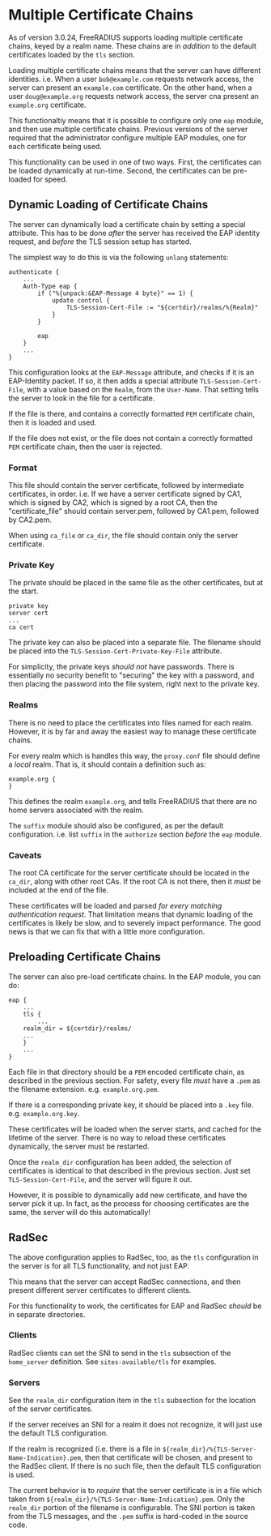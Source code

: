 # Multiple Certificate Chains

As of version 3.0.24, FreeRADIUS supports loading multiple certificate
chains, keyed by a realm name.  These chains are in _addition_ to the
default certificates loaded by the `tls` section.

Loading multiple certificate chains means that the server can have
different identities.  i.e. When a user `bob@example.com` requests
network access, the server can present an `example.com` certificate.
On the other hand, when a user `doug@example.org` requests network
access, the server cna present an `example.org` certificate.

This functionaltiy means that it is possible to configure only one
`eap` module, and then use multiple certificate chains. Previous
versions of the server required that the administrator configure
multiple EAP modules, one for each certificate being used.

This functionality can be used in one of two ways.  First, the
certificates can be loaded dynamically at run-time.  Second, the
certificates can be pre-loaded for speed.

## Dynamic Loading of Certificate Chains

The server can dynamically load a certificate chain by setting a
special attribute.  This has to be done _after_ the server has
received the EAP identity request, and _before_ the TLS session setup
has started.

The simplest way to do this is via the following `unlang` statements:

```
authenticate {
	...
	Auth-Type eap {
		if ("%{unpack:&EAP-Message 4 byte}" == 1) {
			update control {
				TLS-Session-Cert-File := "${certdir}/realms/%{Realm}"
			}
		}

		eap
	}
	...
}
```

This configuration looks at the `EAP-Message` attribute, and checks if
it is an EAP-Identity packet.  If so, it then adds a special attribute
`TLS-Session-Cert-File`, with a value based on the `Realm`, from the
`User-Name`.  That setting tells the server to look in the file for a
certificate.

If the file is there, and contains a correctly formatted `PEM`
certificate chain, then it is loaded and used.

If the file does not exist, or the file does not contain a correctly
formatted `PEM` certificate chain, then the user is rejected.

### Format

This file should contain the server certificate, followed by
intermediate certificates, in order.  i.e. If we have a server
certificate signed by CA1, which is signed by CA2, which is signed by
a root CA, then the "certificate_file" should contain server.pem,
followed by CA1.pem, followed by CA2.pem.

When using `ca_file` or `ca_dir`, the file should contain only the
server certificate.

### Private Key

The private should be placed in the same file as the other
certificates, but at the start.

```
private key
server cert
...
ca cert
```

The private key can also be placed into a separate file.  The filename
should be placed into the `TLS-Session-Cert-Private-Key-File`
attribute.

For simplicity, the private keys _should not_ have passwords.  There
is essentially no security benefit to "securing" the key with a
password, and then placing the password into the file system, right
next to the private key.

### Realms

There is no need to place the certificates into files named for each
realm.  However, it is by far and away the easiest way to manage these
certificate chains.

For every realm which is handles this way, the `proxy.conf` file
should define a _local_ realm.  That is, it should contain a
definition such as:

```
example.org {
}
```

This defines the realm `example.org`, and tells FreeRADIUS that there
are no home servers associated with the realm.

The `suffix` module should also be configured, as per the default
configuration.  i.e. list `suffix` in the `authorize` section _before_
the `eap` module.

### Caveats

The root CA certificate for the server certificate should be located
in the `ca_dir`, along with other root CAs.  If the root CA is not
there, then it *must* be included at the end of the file.

These certificates will be loaded and parsed _for every matching
authentication request_.  That limitation means that dynamic loading
of the certificates is likely be slow, and to severely impact
performance.  The good news is that we can fix that with a little more
configuration.

## Preloading Certificate Chains

The server can also pre-load certificate chains.  In the EAP module,
you can do:

```
eap {
    ...
    tls {
    	...
	realm_dir = ${certdir}/realms/
	...
    }
    ...
}
```

Each file in that directory should be a `PEM` encoded certificate
chain, as described in the previous section.  For safety, every file
*must* have a `.pem` as the filename extension.
e.g. `example.org.pem`.

If there is a corresponding private key, it should be placed into a
`.key` file.  e.g. `example.org.key`.

These certificates will be loaded when the server starts, and cached
for the lifetime of the server.  There is no way to reload these
certificates dynamically, the server must be restarted.

Once the `realm_dir` configuration has been added, the selection of
certificates is identical to that described in the previous section.
Just set `TLS-Session-Cert-File`, and the server will figure it out.

However, it is possible to dynamically add new certificate, and have
the server pick it up.  In fact, as the process for choosing
certificates are the same, the server will do this automatically!

## RadSec

The above configuration applies to RadSec, too, as the `tls`
configuration in the server is for all TLS functionality, and not just
EAP.

This means that the server can accept RadSec connections, and then
present different server certificates to different clients.

For this functionality to work, the certificates for EAP and RadSec
*should* be in separate directories.

### Clients

RadSec clients can set the SNI to send in the `tls` subsection of the
`home_server` definition.  See `sites-available/tls` for examples.

### Servers

See the `realm_dir` configuration item in the `tls` subsection for the
location of the server certificates.

If the server receives an SNI for a realm it does not recognize, it
will just use the default TLS configuration.

If the realm is recognized (i.e. there is a file in
`${realm_dir}/%{TLS-Server-Name-Indication}.pem`, then that certificate will be chosen, and
present to the RadSec client.  If there is no such file, then the
default TLS configuration is used.

The current behavior is to _require_ that the server certificate is in
a file which taken from
`${realm_dir}/%{TLS-Server-Name-Indication}.pem`.  Only the
`realm_dir` portion of the filename is configurable.  The SNI portion
is taken from the TLS messages, and the `.pem` suffix is hard-coded in
the source code.
